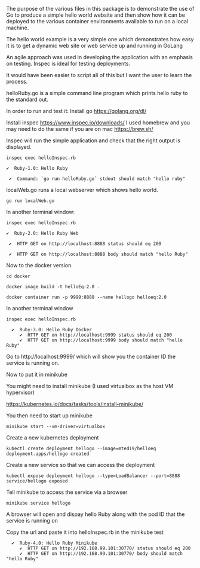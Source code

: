 The purpose of the various files in this package is to demonstrate the use of Go to produce a simple hello world website and then show how it can be deployed to the various container environments available to run on a local machine.

The hello world example is a very simple one which demonstrates how easy it is to get a dynamic web site or web service up and running in GoLang

An agile approach was used in developing the application with an emphasis on testing.  Inspec is ideal for testing deployments.

It would have been easier to script all of this but I want the user to learn the process.

helloRuby.go is a simple command line program which prints hello ruby to the standard out.

In order to run and test it:
Install go https://golang.org/dl/

Install inspec https://www.inspec.io/downloads/
    I used homebrew and you may need to do the same if you are on mac https://brew.sh/

Inspec will run the simple application and check that the right output is displayed.

`inspec exec helloInspec.rb`

    ✔  Ruby-1.0: Hello Ruby

     ✔  Command: `go run helloRuby.go` stdout should match "hello ruby"

localWeb.go runs a local webserver which shows hello world.

`go run localWeb.go`

In another terminal window:

`inspec exec helloInspec.rb`

    ✔  Ruby-2.0: Hello Ruby Web

     ✔  HTTP GET on http://localhost:8888 status should eq 200
     
     ✔  HTTP GET on http://localhost:8888 body should match "hello Ruby"

Now to the docker version.

```
cd docker

docker image build -t helloEq:2.0 .

docker container run -p 9999:8888 --name hellogo helloeq:2.0

```

In another terminal window 

`inspec exec helloInspec.rb`

```
  ✔  Ruby-3.0: Hello Ruby Docker
     ✔  HTTP GET on http://localhost:9999 status should eq 200
     ✔  HTTP GET on http://localhost:9999 body should match "hello Ruby"
```
Go to http://localhost:9999/ which will show you the container ID the service is running on.

Now to put it in minikube  

You might need to install minikube (I used virtualbox as the host VM hypervisor)

https://kubernetes.io/docs/tasks/tools/install-minikube/

You then need to start up minikube

```
minikube start --vm-driver=virtualbox
```

Create a new kubernetes deployment

```
kubectl create deployment hellogo --image=mted19/helloeq
deployment.apps/hellogo created
```

Create a new service so that we can access the deployment

```
kubectl expose deployment hellogo --type=LoadBalancer --port=8888
service/hellogo exposed
```

Tell minikube to access the service via a browser

```
minikube service hellogo
```
A browser will open and dispay hello Ruby along with the pod ID that the service is running on

Copy the url and paste it into helloInspec.rb in the minikube test

```
  ✔  Ruby-4.0: Hello Ruby Minikube
     ✔  HTTP GET on http://192.168.99.101:30770/ status should eq 200
     ✔  HTTP GET on http://192.168.99.101:30770/ body should match "hello Ruby"
```
